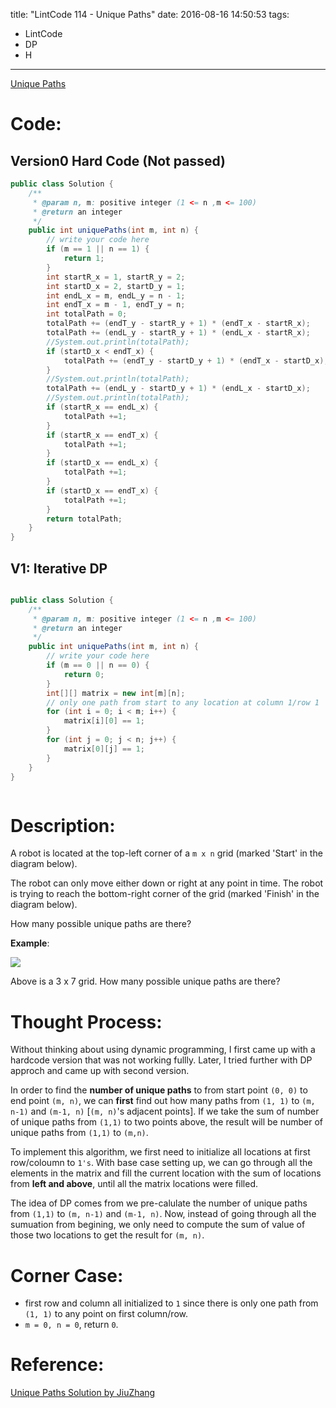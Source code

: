 title: "LintCode 114 - Unique Paths"
date: 2016-08-16 14:50:53
tags:
- LintCode
- DP
- H
---

[Unique Paths](http://www.lintcode.com/en/problem/unique-paths/)

# Code: 

<!--more-->


## Version0 Hard Code (Not passed)

```java
public class Solution {
    /**
     * @param n, m: positive integer (1 <= n ,m <= 100)
     * @return an integer
     */
    public int uniquePaths(int m, int n) {
        // write your code here
        if (m == 1 || n == 1) {
            return 1;
        }
        int startR_x = 1, startR_y = 2;
        int startD_x = 2, startD_y = 1;
        int endL_x = m, endL_y = n - 1;
        int endT_x = m - 1, endT_y = n;
        int totalPath = 0;
        totalPath += (endT_y - startR_y + 1) * (endT_x - startR_x);
        totalPath += (endL_y - startR_y + 1) * (endL_x - startR_x);
        //System.out.println(totalPath);
        if (startD_x < endT_x) {
            totalPath += (endT_y - startD_y + 1) * (endT_x - startD_x);
        }
        //System.out.println(totalPath);
        totalPath += (endL_y - startD_y + 1) * (endL_x - startD_x);
        //System.out.println(totalPath);
        if (startR_x == endL_x) {
            totalPath +=1;
        }
        if (startR_x == endT_x) {
            totalPath +=1;
        }
        if (startD_x == endL_x) {
            totalPath +=1;
        }
        if (startD_x == endT_x) {
            totalPath +=1;
        }
        return totalPath;
    }
}

```

## V1: Iterative DP

```java

public class Solution {
    /**
     * @param n, m: positive integer (1 <= n ,m <= 100)
     * @return an integer
     */
    public int uniquePaths(int m, int n) {
        // write your code here
        if (m == 0 || n == 0) {
            return 0;
        }
        int[][] matrix = new int[m][n];
        // only one path from start to any location at column 1/row 1
        for (int i = 0; i < m; i++) {
            matrix[i][0] == 1;
        }
        for (int j = 0; j < n; j++) {
            matrix[0][j] == 1;
        }
    }
}



```

# Description: 

A robot is located at the top-left corner of a `m x n` grid (marked 'Start' in the diagram below).

The robot can only move either down or right at any point in time. The robot is trying to reach the bottom-right corner of the grid (marked 'Finish' in the diagram below).

How many possible unique paths are there?

**Example**:

![](http://7xihzu.com1.z0.glb.clouddn.com/20160816/unique-path.png)

Above is a 3 x 7 grid. How many possible unique paths are there?


# Thought Process:

Without thinking about using dynamic programming, I first came up with a hardcode version that was not working fullly. Later, I tried further with DP approch and came up with second version.  

In order to find the **number of unique paths** to from start point `(0, 0)` to end point `(m, n)`, we can **first** find out how many paths from `(1, 1)` to `(m, n-1)` and `(m-1, n)` [`(m, n)`'s adjacent points]. If we take the sum of number of unique paths from `(1,1)` to two points above, the result will be number of unique paths from `(1,1)` to `(m,n)`.  

To implement this algorithm, we first need to initialize all locations at first row/coloumn to `1's`. With base case setting up, we can go through all the elements in the matrix and fill the current location with the sum of locations from **left and above**, until all the matrix locations were filled.  

The idea of DP comes from we pre-calulate the number of unique paths from `(1,1)` to `(m, n-1)` and `(m-1, n)`. Now, instead of going through all the sumuation from begining, we only need to compute the sum of value of those two locations to get the result for `(m, n)`.  


# Corner Case:
- first row and column all initialized to `1` since there is only one path from `(1, 1)` to any point on first column/row.  
- `m = 0, n = 0`, return `0`.  


# Reference: 

[Unique Paths Solution by JiuZhang](http://www.jiuzhang.com/solutions/unique-paths/)